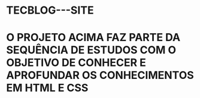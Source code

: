 # TECBLOG---SITE

# O PROJETO ACIMA FAZ PARTE DA SEQUÊNCIA DE ESTUDOS COM O OBJETIVO DE CONHECER E APROFUNDAR OS CONHECIMENTOS EM HTML E CSS

